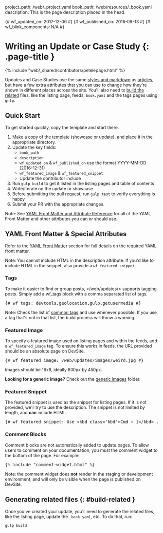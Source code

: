 project_path: /web/_project.yaml book_path: /web/resources/_book.yaml description: This is the page description placed in the head.

{# wf_updated_on: 2017-12-06 #} {# wf_published_on: 2016-09-13 #} {# wf_blink_components: N/A #}

# Writing an Update or Case Study {: .page-title }

{% include "web/_shared/contributors/petelepage.html" %}

Updates and Case Studies use the same [styles and markdown](markdown-syntax) as [articles](writing-an-article), but have a few extra attributes that you can use to change how they're shown in different places across the site. You'll also need to [build the related](#build-related) files, like the listing page, feeds, `book.yaml` and the tags pages using `gulp`.

## Quick Start

To get started quickly, copy the template and start there.

1. Make a copy of the template ([showcase](https://github.com/google/WebFundamentals/blob/master/src/templates/showcase/_template.md) or [update](https://github.com/google/WebFundamentals/blob/master/src/templates/updates/_template.md)), and place it in the appropriate directory.
2. Update the key fields: 
    - `book_path`
    - `description`
    - `wf_updated_on` & `wf_published_on` use the format YYYY-MM-DD (2016-12-31)
    - `wf_featured_image` & `wf_featured_snippet`
    - Update the contributor include
3. Run `gulp build` to get it listed in the listing pages and table of contents
4. Write/iterate on the update or showcase
5. Before submitting the pull request, run `gulp test` to verify everything is happy
6. Submit your PR with the appropriate changes.

Note: See [YAML Front Matter and Attribute Reference](/web/resources/yaml-and-attr-reference) for all of the YAML Front Matter and other attributes you can or should use.

## YAML Front Matter & Special Attributes

Refer to the [YAML Front Matter](writing-an-article#yaml_front_matter) section for full details on the required YAML front matter.

Note: You cannot include HTML in the description attribute. If you'd like to include HTML in the snippet, also provide a `wf_featured_snippet`.

### Tags

To make it easier to find or group posts, </web/updates/> supports tagging posts. Simply add a wf_tags block with a comma separated list of tags.

<pre class="prettyprint">
&#123;# wf_tags: devtools,geolocation,gulp,getusermedia #}
</pre>

Note: Check the list of [common tags](https://github.com/google/WebFundamentals/blob/master/src/data/commonTags.json) and use whenever possible. If you use a tag that's not in that list, the build process will throw a warning.

### Featured Image

To specify a featured image used on listing pages and within the feeds, add a `wf_featured_image` tag. To ensure this works in feeds, the URL provided should be an absolute page on DevSite.

<pre class="prettyprint">
&#123;# wf_featured_image: /web/updates/images/weird.jpg #}
</pre>

Images should be 16x9, ideally 800px by 450px.

**Looking for a generic image?** Check out the [generic images](https://github.com/google/WebFundamentals/tree/master/src/content/en/updates/images/generic) folder.

### Featured Snippet

The featured snippet is used as the snippet for listing pages. If it is not provided, we'll try to use the description. The snippet is not limited by length, and **can** include HTML.

<pre class="prettyprint">
&#123;# wf_featured_snippet: Use &lt;kbd class='kbd'>Cmd + ]&lt;/kbd>... #}
</pre>

### Comment Blocks

Comment blocks are not automatically added to update pages. To allow users to comment on your documentation, you must the comment widget to the bottom of the page. For example:

<pre class="prettyprint">
&#123;% include "comment-widget.html" %}
</pre>

Note: the comment widget does **not** render in the staging or development environment, and will only be visible when the page is published on DevSite.

## Generating related files {: #build-related }

Once you've created your update, you'll need to generate the related files, like the listing page, update the `_book.yaml`, etc. To do that, run:

    gulp build
